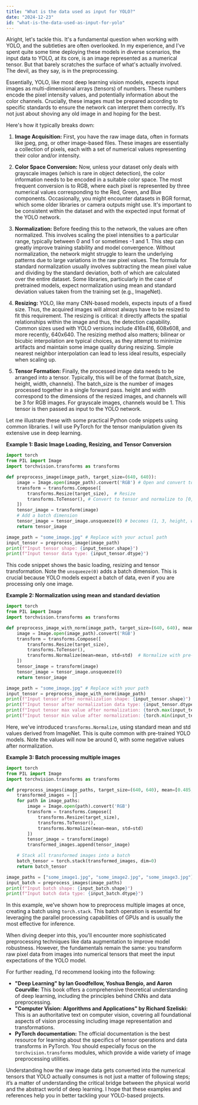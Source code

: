 ```yaml
---
title: "What is the data used as input for YOLO?"
date: "2024-12-23"
id: "what-is-the-data-used-as-input-for-yolo"
---
```


Alright, let's tackle this. It's a fundamental question when working with YOLO, and the subtleties are often overlooked. In my experience, and I've spent quite some time deploying these models in diverse scenarios, the input data to YOLO, at its core, is an image represented as a numerical tensor. But that barely scratches the surface of what's actually involved. The devil, as they say, is in the preprocessing.

Essentially, YOLO, like most deep learning vision models, expects input images as multi-dimensional arrays (tensors) of numbers. These numbers encode the pixel intensity values, and potentially information about the color channels. Crucially, these images must be prepared according to specific standards to ensure the network can interpret them correctly. It’s not just about shoving any old image in and hoping for the best.

Here's how it typically breaks down:

1.  **Image Acquisition:** First, you have the raw image data, often in formats like jpeg, png, or other image-based files. These images are essentially a collection of pixels, each with a set of numerical values representing their color and/or intensity.

2.  **Color Space Conversion:** Now, unless your dataset only deals with grayscale images (which is rare in object detection), the color information needs to be encoded in a suitable color space. The most frequent conversion is to RGB, where each pixel is represented by three numerical values corresponding to the Red, Green, and Blue components. Occasionally, you might encounter datasets in BGR format, which some older libraries or camera outputs might use. It's important to be consistent within the dataset and with the expected input format of the YOLO network.

3.  **Normalization:** Before feeding this to the network, the values are often normalized. This involves scaling the pixel intensities to a particular range, typically between 0 and 1 or sometimes -1 and 1. This step can greatly improve training stability and model convergence. Without normalization, the network might struggle to learn the underlying patterns due to large variations in the raw pixel values. The formula for standard normalization usually involves subtracting the mean pixel value and dividing by the standard deviation, both of which are calculated over the entire dataset. Some libraries, particularly in the case of pretrained models, expect normalization using mean and standard deviation values taken from the training set (e.g., ImageNet).

4.  **Resizing:** YOLO, like many CNN-based models, expects inputs of a fixed size. Thus, the acquired images will almost always have to be resized to fit this requirement. The resizing is critical: it directly affects the spatial relationships within the image and thus, the detection capability. Common sizes used with YOLO versions include 416x416, 608x608, and more recently, 640x640. The resizing method also matters; bilinear or bicubic interpolation are typical choices, as they attempt to minimize artifacts and maintain some image quality during resizing. Simple nearest neighbor interpolation can lead to less ideal results, especially when scaling up.

5. **Tensor Formation:** Finally, the processed image data needs to be arranged into a tensor. Typically, this will be of the format (batch\_size, height, width, channels). The batch\_size is the number of images processed together in a single forward pass. height and width correspond to the dimensions of the resized images, and channels will be 3 for RGB images. For grayscale images, channels would be 1. This tensor is then passed as input to the YOLO network.

Let me illustrate these with some practical Python code snippets using common libraries. I will use PyTorch for the tensor manipulation given its extensive use in deep learning.

**Example 1: Basic Image Loading, Resizing, and Tensor Conversion**

```python
import torch
from PIL import Image
import torchvision.transforms as transforms

def preprocess_image(image_path, target_size=(640, 640)):
    image = Image.open(image_path).convert('RGB') # Open and convert to RGB
    transform = transforms.Compose([
        transforms.Resize(target_size),  # Resize
        transforms.ToTensor(), # Convert to tensor and normalize to [0, 1]
    ])
    tensor_image = transform(image)
    # Add a batch dimension
    tensor_image = tensor_image.unsqueeze(0) # becomes (1, 3, height, width)
    return tensor_image

image_path = "some_image.jpg" # Replace with your actual path
input_tensor = preprocess_image(image_path)
print(f"Input tensor shape: {input_tensor.shape}")
print(f"Input tensor data type: {input_tensor.dtype}")
```

This code snippet shows the basic loading, resizing and tensor transformation. Note the `unsqueeze(0)` adds a batch dimension. This is crucial because YOLO models expect a batch of data, even if you are processing only one image.

**Example 2: Normalization using mean and standard deviation**

```python
import torch
from PIL import Image
import torchvision.transforms as transforms

def preprocess_image_with_norm(image_path, target_size=(640, 640), mean=[0.485, 0.456, 0.406], std=[0.229, 0.224, 0.225]):
    image = Image.open(image_path).convert('RGB')
    transform = transforms.Compose([
        transforms.Resize(target_size),
        transforms.ToTensor(),
        transforms.Normalize(mean=mean, std=std)  # Normalize with pre-computed values
    ])
    tensor_image = transform(image)
    tensor_image = tensor_image.unsqueeze(0)
    return tensor_image

image_path = "some_image.jpg" # Replace with your path
input_tensor = preprocess_image_with_norm(image_path)
print(f"Input tensor after normalization shape: {input_tensor.shape}")
print(f"Input tensor after normalization data type: {input_tensor.dtype}")
print(f"Input tensor max value after normalization: {torch.max(input_tensor).item()}")
print(f"Input tensor min value after normalization: {torch.min(input_tensor).item()}")

```

Here, we've introduced `transforms.Normalize`, using standard mean and std values derived from ImageNet. This is quite common with pre-trained YOLO models. Note the values will now be around 0, with some negative values after normalization.

**Example 3: Batch processing multiple images**

```python
import torch
from PIL import Image
import torchvision.transforms as transforms

def preprocess_images(image_paths, target_size=(640, 640), mean=[0.485, 0.456, 0.406], std=[0.229, 0.224, 0.225]):
    transformed_images = []
    for path in image_paths:
        image = Image.open(path).convert('RGB')
        transform = transforms.Compose([
            transforms.Resize(target_size),
            transforms.ToTensor(),
            transforms.Normalize(mean=mean, std=std)
        ])
        tensor_image = transform(image)
        transformed_images.append(tensor_image)

    # Stack all transformed images into a batch
    batch_tensor = torch.stack(transformed_images, dim=0)
    return batch_tensor

image_paths = ["some_image1.jpg", "some_image2.jpg", "some_image3.jpg"]  # Replace
input_batch = preprocess_images(image_paths)
print(f"Input batch shape: {input_batch.shape}")
print(f"Input batch data type: {input_batch.dtype}")
```

In this example, we've shown how to preprocess multiple images at once, creating a batch using `torch.stack`. This batch operation is essential for leveraging the parallel processing capabilities of GPUs and is usually the most effective for inference.

When diving deeper into this, you'll encounter more sophisticated preprocessing techniques like data augmentation to improve model robustness. However, the fundamentals remain the same: you transform raw pixel data from images into numerical tensors that meet the input expectations of the YOLO model.

For further reading, I'd recommend looking into the following:

*   **"Deep Learning" by Ian Goodfellow, Yoshua Bengio, and Aaron Courville:** This book offers a comprehensive theoretical understanding of deep learning, including the principles behind CNNs and data preprocessing.
*   **"Computer Vision: Algorithms and Applications" by Richard Szeliski:** This is an authoritative text on computer vision, covering all foundational aspects of vision processing including image representation and transformations.
*   **PyTorch documentation:** The official documentation is the best resource for learning about the specifics of tensor operations and data transforms in PyTorch. You should especially focus on the `torchvision.transforms` modules, which provide a wide variety of image preprocessing utilities.

Understanding how the raw image data gets converted into the numerical tensors that YOLO actually consumes is not just a matter of following steps; it’s a matter of understanding the critical bridge between the physical world and the abstract world of deep learning. I hope that these examples and references help you in better tackling your YOLO-based projects.
